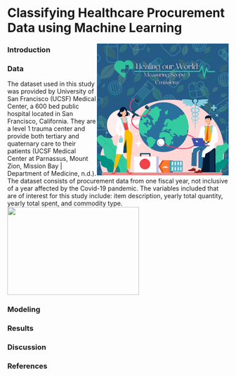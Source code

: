 # Classifying Healthcare Procurement Data using Machine Learning  
<img align="right" width="300" height="300" src="/assets/IMG/ML class final proj logo.png">

### Introduction

### Data
The dataset used in this study was provided by University of San Francisco (UCSF) Medical Center, a 600 bed public hospital located in San Francisco, California. They are a level 1 trauma center and provide both tertiary and quaternary care to their patients (UCSF Medical Center at Parnassus, Mount Zion, Mission Bay | Department of Medicine, n.d.). The dataset consists of procurement data from one fiscal year, not inclusive of a year affected by the Covid-19 pandemic. The variables included that are of interest for this study include: item description, yearly total quantity, yearly total spent, and commodity type.
<img align="center" width="300" height="200" src="/assets/IMG/log10_toqty.png">
### Modeling

### Results

### Discussion

### References
